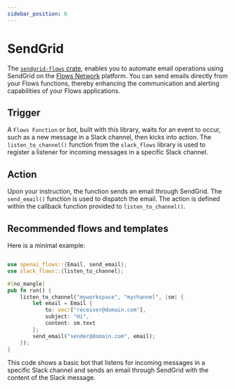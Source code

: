 ```yaml
---
sidebar_position: 6
---
```


# SendGrid

The [`sendgrid-flows` crate](https://docs.rs/sendgrid-flows/), enables you to automate email operations using SendGrid on the [Flows Network](https://flows.network/)  platform. You can send emails directly from your Flows functions, thereby enhancing the communication and alerting capabilities of your Flows applications.

## Trigger

A `Flows Function` or bot, built with this library, waits for an event to occur, such as a new message in a Slack channel, then kicks into action. The `listen_to_channel()` function from the `slack_flows` library is used to register a listener for incoming messages in a specific Slack channel.


## Action

Upon your instruction, the function sends an email through SendGrid. The `send_email()` function is used to dispatch the email. The action is defined within the callback function provided to `listen_to_channel()`.


## Recommended flows and templates

Here is a minimal example:

```rust

use openai_flows::{Email, send_email};
use slack_flows::{listen_to_channel};

#[no_mangle]
pub fn run() {
    listen_to_channel("myworkspace", "mychannel", |sm| {
        let email = Email {
            to: vec!["receiver@domain.com"],
            subject: "Hi",
            content: sm.text
        };
        send_email("sender@domain.com", email);
    });
}
```


This code shows a basic bot that listens for incoming messages in a specific Slack channel and sends an email through SendGrid with the content of the Slack message.

